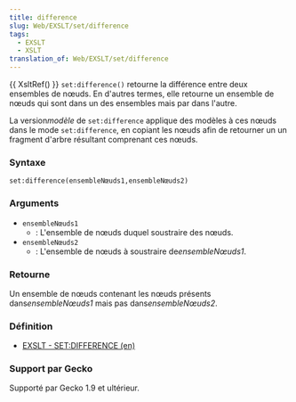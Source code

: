 ```yaml
---
title: difference
slug: Web/EXSLT/set/difference
tags:
  - EXSLT
  - XSLT
translation_of: Web/EXSLT/set/difference
---
```

{{ XsltRef() }}
`set:difference()` retourne la différence entre deux ensembles de nœuds. En d'autres termes, elle retourne un ensemble de nœuds qui sont dans un des ensembles mais par dans l'autre.

La version*modèle* de `set:difference` applique des modèles à ces nœuds dans le mode `set:difference`, en copiant les nœuds afin de retourner un un fragment d'arbre résultant comprenant ces nœuds.

### Syntaxe

```
set:difference(ensembleNœuds1,ensembleNœuds2)
```

### Arguments

- `ensembleNœuds1`
  - : L'ensemble de nœuds duquel soustraire des nœuds.
- `ensembleNœuds2`
  - : L'ensemble de nœuds à soustraire de*ensembleNœuds1*.

### Retourne

Un ensemble de nœuds contenant les nœuds présents dans*ensembleNœuds1* mais pas dans*ensembleNœuds2*.

### Définition

- [EXSLT - SET:DIFFERENCE (en)](http://www.exslt.org/set/functions/difference/)

### Support par Gecko

Supporté par Gecko 1.9 et ultérieur.

